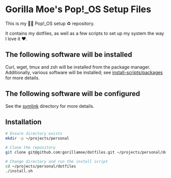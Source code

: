 Gorilla Moe's Pop!_OS Setup Files
=================================

This is my 🦍🍌 Pop!_OS setup ♻️ repository.

It contains my dotfiles, as well as a few scripts to set up my system the way I love it ❤️.

## The following software will be installed

Curl, wget, tmux and zsh will be installed from the package manager.
Additionally, various software will be installed;
see [install-scripts/packages](./install-scripts/packages) for more details.

## The following software will be configured

See the [symlink](./symlink) directory for more details.

## Installation

```bash
# Ensure directory exists
mkdir -p ~/projects/personal

# Clone the repository
git clone git@github.com:gorillamoe/dotfiles.git ~/projects/personal/dotfiles

# Change directory and run the install script
cd ~/projects/personal/dotfiles
./install.sh
```
